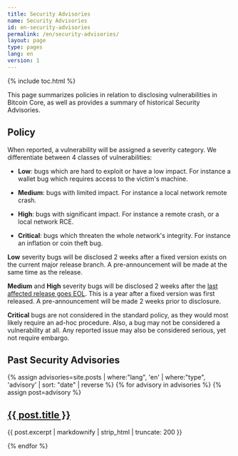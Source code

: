```yaml
---
title: Security Advisories
name: Security Advisories
id: en-security-advisories
permalink: /en/security-advisories/
layout: page
type: pages
lang: en
version: 1
---
```

{% include toc.html %}

This page summarizes policies in relation to disclosing vulnerabilities in Bitcoin Core,
as well as provides a summary of historical Security Advisories.

## Policy

When reported, a vulnerability will be assigned a severity category. We
differentiate between 4 classes of vulnerabilities:

* **Low**: bugs which are hard to exploit or have a low impact. For instance
  a wallet bug which requires access to the victim's machine.

* **Medium**: bugs with limited impact. For instance a local network remote crash.

* **High**: bugs with significant impact. For instance a remote crash, or a local network RCE.

* **Critical**: bugs which threaten the whole network's integrity. For instance an inflation or coin theft bug.

**Low** severity bugs will be disclosed 2 weeks after a fixed version exists on the current major release branch.
  A pre-announcement will be made at the same time as the release.

**Medium** and **High** severity bugs will be disclosed 2 weeks after the [last
  affected release goes EOL](/en/lifecycle/). This is a year after a fixed version was first
  released. A pre-announcement will be made 2 weeks prior to disclosure.

**Critical** bugs are not considered in the standard policy, as they would most likely require an
  ad-hoc procedure. Also, a bug may not be considered a vulnerability at all. Any reported issue
  may also be considered serious, yet not require embargo.

## Past Security Advisories

{% assign advisories=site.posts | where:"lang", 'en' | where:"type", 'advisory' | sort: "date" | reverse %}
{% for advisory in advisories %}
{% assign post=advisory %}
  <article>
    <h2><a href="{{ post.url }}" title="{{ post.title | xml_escape }}">{{ post.title }}</a></h2>
    <p>{{ post.excerpt | markdownify | strip_html | truncate: 200 }}</p>
  </article>
{% endfor %}
